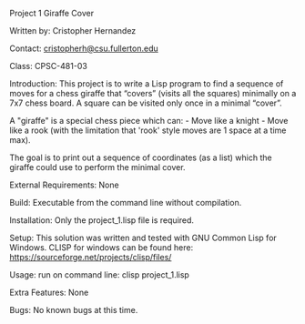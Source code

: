 Project 1 Giraffe Cover

Written by: Cristopher Hernandez

Contact: cristopherh@csu.fullerton.edu

Class: CPSC-481-03

Introduction:
  This project is to write a Lisp program to find a sequence of moves for a chess giraffe that “covers” (visits all the squares) minimally on a 7x7 chess board. A square can be visited only once in a minimal “cover”.

  A "giraffe" is a special chess piece which can:
    - Move like a knight
    - Move like a rook (with the limitation that 'rook' style moves are 1 space at a time max).
  
  The goal is to print out a sequence of coordinates (as a list) which the giraffe could use to perform the minimal cover.

External Requirements: 
  None

Build:
  Executable from the command line without compilation.

Installation:
  Only the project_1.lisp file is required.

Setup:
  This solution was written and tested with GNU Common Lisp for Windows.
  CLISP for windows can be found here: https://sourceforge.net/projects/clisp/files/

Usage:
  run on command line:
  clisp project_1.lisp

Extra Features:
  None

Bugs:
  No known bugs at this time.
